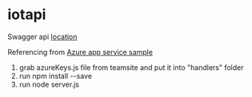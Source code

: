 # iotapi

Swagger api [location](./config/swagger.json)

Referencing from [Azure app service sample](https://docs.microsoft.com/en-us/azure/app-service-api/app-service-api-nodejs-api-app)

1. grab azureKeys.js file from teamsite and put it into "handlers" folder
2. run npm install --save
3. run node server.js
